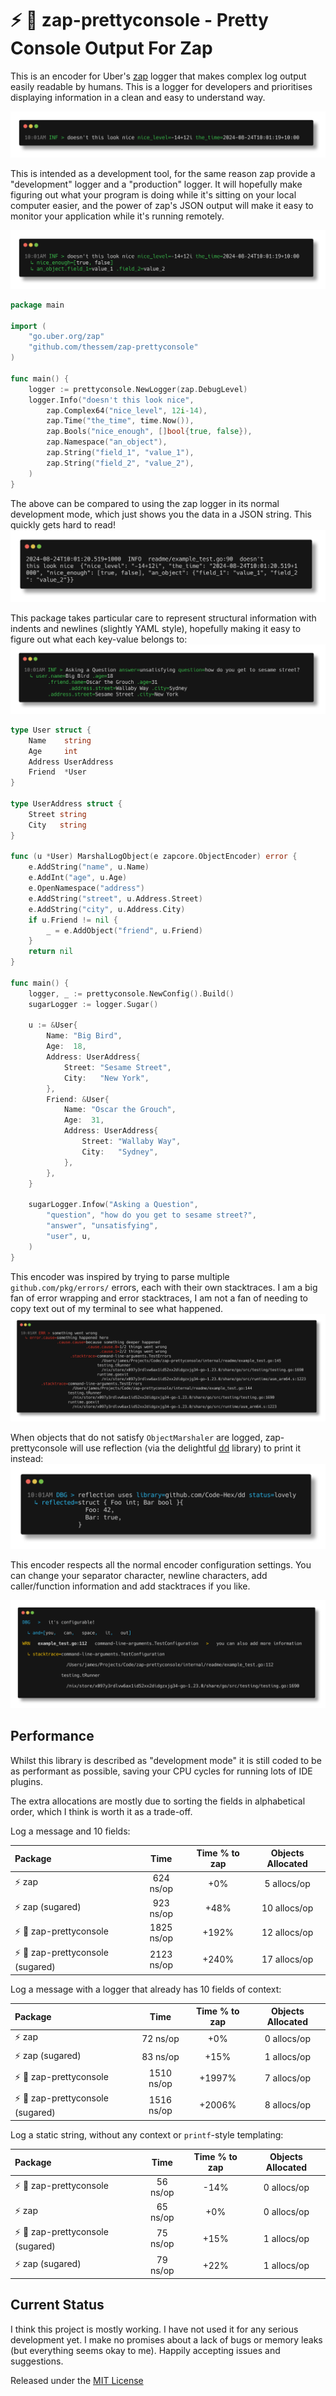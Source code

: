 # :zap: :nail_care: zap-prettyconsole - Pretty Console Output For Zap

This is an encoder for Uber's [zap][zap] logger that makes complex log output
easily readable by humans. This is a logger for developers and prioritises
displaying information in a clean and easy to understand way.

![singleLine](https://github.com/thessem/zap-prettyconsole/blob/main/internal/readme/images/SingleLine.png?raw=true)

This is intended as a development tool, for the same reason zap provide a
"development" logger and a "production" logger. It will hopefully make
figuring out what your program is doing while it's sitting on your local
computer easier, and the power of zap's JSON output will make it easy to
monitor your application while it's running remotely.

![simple](https://github.com/thessem/zap-prettyconsole/blob/main/internal/readme/images/Simple.png?raw=true)
```go
package main

import (
	"go.uber.org/zap"
	"github.com/thessem/zap-prettyconsole"
)

func main() {
	logger := prettyconsole.NewLogger(zap.DebugLevel)
	logger.Info("doesn't this look nice",
		zap.Complex64("nice_level", 12i-14),
		zap.Time("the_time", time.Now()),
		zap.Bools("nice_enough", []bool{true, false}),
		zap.Namespace("an_object"),
		zap.String("field_1", "value_1"),
		zap.String("field_2", "value_2"),
	)
}
```

The above can be compared to using the zap logger in its normal development
mode, which just shows you the data in a JSON string. This quickly gets
hard to read!
![zap_console](https://github.com/thessem/zap-prettyconsole/blob/main/internal/readme/images/ZapConsole.png?raw=true)

This package takes particular care to represent structural information with
indents and newlines (slightly YAML style), hopefully making it easy to figure
out what each key-value belongs to:
![object](https://github.com/thessem/zap-prettyconsole/blob/main/internal/readme/images/Object.png?raw=true)
```go
type User struct {
	Name    string
	Age     int
	Address UserAddress
	Friend  *User
}

type UserAddress struct {
	Street string
	City   string
}

func (u *User) MarshalLogObject(e zapcore.ObjectEncoder) error {
	e.AddString("name", u.Name)
	e.AddInt("age", u.Age)
	e.OpenNamespace("address")
	e.AddString("street", u.Address.Street)
	e.AddString("city", u.Address.City)
	if u.Friend != nil {
		_ = e.AddObject("friend", u.Friend)
	}
	return nil
}

func main() {
	logger, _ := prettyconsole.NewConfig().Build()
	sugarLogger := logger.Sugar()

	u := &User{
		Name: "Big Bird",
		Age:  18,
		Address: UserAddress{
			Street: "Sesame Street",
			City:   "New York",
		},
		Friend: &User{
			Name: "Oscar the Grouch",
			Age:  31,
			Address: UserAddress{
				Street: "Wallaby Way",
				City:   "Sydney",
			},
		},
	}

	sugarLogger.Infow("Asking a Question",
		"question", "how do you get to sesame street?",
		"answer", "unsatisfying",
		"user", u,
	)
}
```

This encoder was inspired by trying to parse multiple `github.com/pkg/errors/`
errors, each with their own stacktraces. I am a big fan of error wrapping and
error stacktraces, I am not a fan of needing to copy text out of my terminal to
see what happened.
![errors](https://github.com/thessem/zap-prettyconsole/blob/main/internal/readme/images/Errors.png?raw=true)

When objects that do not satisfy `ObjectMarshaler` are logged, zap-prettyconsole
will use reflection (via the delightful [dd][dd] library) to print it instead:
![reflection](https://github.com/thessem/zap-prettyconsole/blob/main/internal/readme/images/Reflection.png?raw=true)

This encoder respects all the normal encoder configuration settings. You can
change your separator character, newline characters, add caller/function
information and add stacktraces if you like.

![configuration](https://github.com/thessem/zap-prettyconsole/blob/main/internal/readme/images/Configuration.png?raw=true)

## Performance

Whilst this library is described as "development mode" it is still coded to be
as performant as possible, saving your CPU cycles for running lots of IDE
plugins.

The extra allocations are mostly due to sorting the fields in alphabetical
order, which I think is worth it as a trade-off.

Log a message and 10 fields:

| Package | Time | Time % to zap | Objects Allocated |
| :------ | :--: | :-----------: | :---------------: |
| :zap: zap | 624 ns/op | +0% | 5 allocs/op
| :zap: zap (sugared) | 923 ns/op | +48% | 10 allocs/op
| :zap: :nail_care: zap-prettyconsole | 1825 ns/op | +192% | 12 allocs/op
| :zap: :nail_care: zap-prettyconsole (sugared) | 2123 ns/op | +240% | 17 allocs/op

Log a message with a logger that already has 10 fields of context:

| Package | Time | Time % to zap | Objects Allocated |
| :------ | :--: | :-----------: | :---------------: |
| :zap: zap | 72 ns/op | +0% | 0 allocs/op
| :zap: zap (sugared) | 83 ns/op | +15% | 1 allocs/op
| :zap: :nail_care: zap-prettyconsole | 1510 ns/op | +1997% | 7 allocs/op
| :zap: :nail_care: zap-prettyconsole (sugared) | 1516 ns/op | +2006% | 8 allocs/op

Log a static string, without any context or `printf`-style templating:

| Package | Time | Time % to zap | Objects Allocated |
| :------ | :--: | :-----------: | :---------------: |
| :zap: :nail_care: zap-prettyconsole | 56 ns/op | -14% | 0 allocs/op
| :zap: zap | 65 ns/op | +0% | 0 allocs/op
| :zap: :nail_care: zap-prettyconsole (sugared) | 75 ns/op | +15% | 1 allocs/op
| :zap: zap (sugared) | 79 ns/op | +22% | 1 allocs/op

## Current Status
I think this project is mostly working. I have not used it for any serious
development yet. I make no promises about a lack of bugs or memory leaks (but
everything seems okay to me). Happily accepting issues and suggestions.

Released under the [MIT License](LICENSE.txt)

[zap]: https://github.com/uber-go/zap
[dd]: https://github.com/Code-Hex/dd
